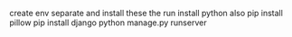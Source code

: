 create env separate and install these the run
install python also 
pip install pillow
pip install django
python manage.py runserver
